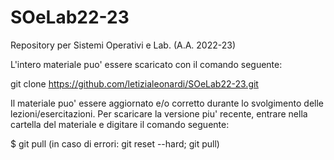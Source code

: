 # SOeLab22-23
Repository per Sistemi Operativi e Lab. (A.A. 2022-23) 

L'intero materiale puo' essere scaricato con il comando seguente:

git clone https://github.com/letizialeonardi/SOeLab22-23.git

Il materiale puo' essere aggiornato e/o corretto durante lo svolgimento delle lezioni/esercitazioni. Per scaricare la versione piu' recente, entrare nella cartella del materiale e digitare il comando seguente:

$ git pull (in caso di errori: git reset --hard; git pull)
